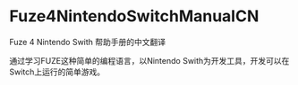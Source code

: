 # Fuze4NintendoSwitchManualCN


Fuze 4 Nintendo Swith 帮助手册的中文翻译

通过学习FUZE这种简单的编程语言，以Nintendo Swith为开发工具，开发可以在Switch上运行的简单游戏。
